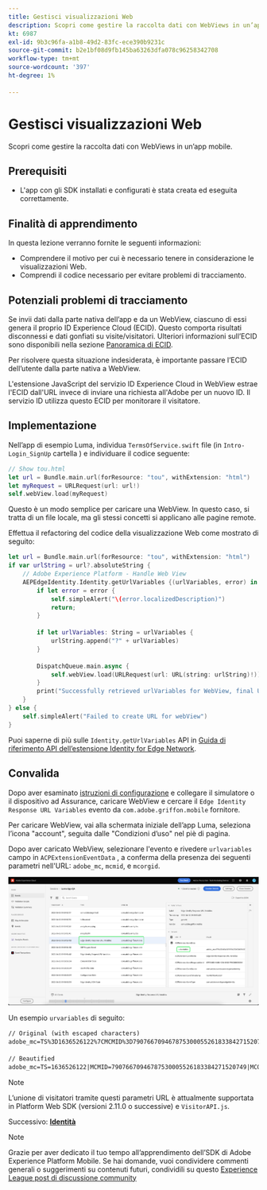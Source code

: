 ```yaml
---
title: Gestisci visualizzazioni Web
description: Scopri come gestire la raccolta dati con WebViews in un’app mobile.
kt: 6987
exl-id: 9b3c96fa-a1b8-49d2-83fc-ece390b9231c
source-git-commit: b2e1bf08d9fb145ba63263dfa078c96258342708
workflow-type: tm+mt
source-wordcount: '397'
ht-degree: 1%

---
```


# Gestisci visualizzazioni Web

Scopri come gestire la raccolta dati con WebViews in un’app mobile.

## Prerequisiti

* L&#39;app con gli SDK installati e configurati è stata creata ed eseguita correttamente.

## Finalità di apprendimento

In questa lezione verranno fornite le seguenti informazioni:

* Comprendere il motivo per cui è necessario tenere in considerazione le visualizzazioni Web.
* Comprendi il codice necessario per evitare problemi di tracciamento.

## Potenziali problemi di tracciamento

Se invii dati dalla parte nativa dell’app e da un WebView, ciascuno di essi genera il proprio ID Experience Cloud (ECID). Questo comporta risultati disconnessi e dati gonfiati su visite/visitatori. Ulteriori informazioni sull’ECID sono disponibili nella sezione [Panoramica di ECID](https://experienceleague.adobe.com/docs/experience-platform/identity/ecid.html?lang=en).

Per risolvere questa situazione indesiderata, è importante passare l’ECID dell’utente dalla parte nativa a WebView.

L&#39;estensione JavaScript del servizio ID Experience Cloud in WebView estrae l&#39;ECID dall&#39;URL invece di inviare una richiesta all&#39;Adobe per un nuovo ID. Il servizio ID utilizza questo ECID per monitorare il visitatore.

## Implementazione

Nell’app di esempio Luma, individua `TermsOfService.swift` file (in `Intro-Login_SignUp` cartella ) e individuare il codice seguente:

```swift
// Show tou.html
let url = Bundle.main.url(forResource: "tou", withExtension: "html")
let myRequest = URLRequest(url: url!)
self.webView.load(myRequest)
```

Questo è un modo semplice per caricare una WebView. In questo caso, si tratta di un file locale, ma gli stessi concetti si applicano alle pagine remote.

Effettua il refactoring del codice della visualizzazione Web come mostrato di seguito:

```swift
let url = Bundle.main.url(forResource: "tou", withExtension: "html")
if var urlString = url?.absoluteString {
    // Adobe Experience Platform - Handle Web View
    AEPEdgeIdentity.Identity.getUrlVariables {(urlVariables, error) in
        if let error = error {
            self.simpleAlert("\(error.localizedDescription)")
            return;
        }

        if let urlVariables: String = urlVariables {
            urlString.append("?" + urlVariables)
        }

        DispatchQueue.main.async {
            self.webView.load(URLRequest(url: URL(string: urlString)!))
        }
        print("Successfully retrieved urlVariables for WebView, final URL: \(urlString)")
    }
} else {
    self.simpleAlert("Failed to create URL for webView")
}
```

Puoi saperne di più sulle `Identity.getUrlVariables` API in [Guida di riferimento API dell’estensione Identity for Edge Network](https://developer.adobe.com/client-sdks/documentation/identity-for-edge-network/api-reference/#geturlvariables).

## Convalida

Dopo aver esaminato [istruzioni di configurazione](assurance.md) e collegare il simulatore o il dispositivo ad Assurance, caricare WebView e cercare il `Edge Identity Response URL Variables` evento da `com.adobe.griffon.mobile` fornitore.

Per caricare WebView, vai alla schermata iniziale dell’app Luma, seleziona l’icona &quot;account&quot;, seguita dalle &quot;Condizioni d’uso&quot; nel piè di pagina.

Dopo aver caricato WebView, selezionare l&#39;evento e rivedere `urlvariables` campo in `ACPExtensionEventData` , a conferma della presenza dei seguenti parametri nell&#39;URL: `adobe_mc`, `mcmid`, e `mcorgid`.

![convalida webview](assets/mobile-webview-validation.png)

Un esempio `urvariables` di seguito:

```html
// Original (with escaped characters)
adobe_mc=TS%3D1636526122%7CMCMID%3D79076670946787530005526183384271520749%7CMCORGID%3D7ABB3E6A5A7491460A495D61%40AdobeOrg

// Beautified
adobe_mc=TS=1636526122|MCMID=79076670946787530005526183384271520749|MCORGID=7ABB3E6A5A7491460A495D61@AdobeOrg
```

>[!NOTE]
>
>L’unione di visitatori tramite questi parametri URL è attualmente supportata in Platform Web SDK (versioni 2.11.0 o successive) e `VisitorAPI.js`.


Successivo: **[Identità](identity.md)**

>[!NOTE]
>
>Grazie per aver dedicato il tuo tempo all’apprendimento dell’SDK di Adobe Experience Platform Mobile. Se hai domande, vuoi condividere commenti generali o suggerimenti su contenuti futuri, condividili su questo [Experience League post di discussione community](https://experienceleaguecommunities.adobe.com/t5/adobe-experience-platform-launch/tutorial-discussion-implement-adobe-experience-cloud-in-mobile/td-p/443796)